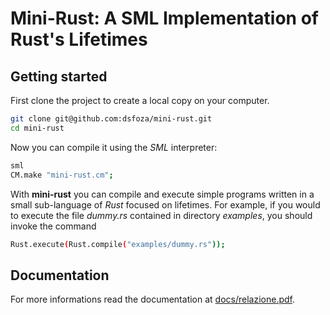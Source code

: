 # Mini-Rust: A SML Implementation of Rust's Lifetimes

## Getting started

First clone the project to create a local copy on your computer.

```sh
git clone git@github.com:dsfoza/mini-rust.git
cd mini-rust
```

Now you can compile it using the *SML* interpreter:

```sh
sml
CM.make "mini-rust.cm";
```

With **mini-rust** you can compile and execute simple programs written in a small sub-language of *Rust* focused on lifetimes.
For example, if you would to execute the file *dummy.rs* contained in directory *examples*, you should invoke the command

```sh
Rust.execute(Rust.compile("examples/dummy.rs"));
```

## Documentation
For more informations read the documentation at [docs/relazione.pdf](docs/relazione.pdf).

